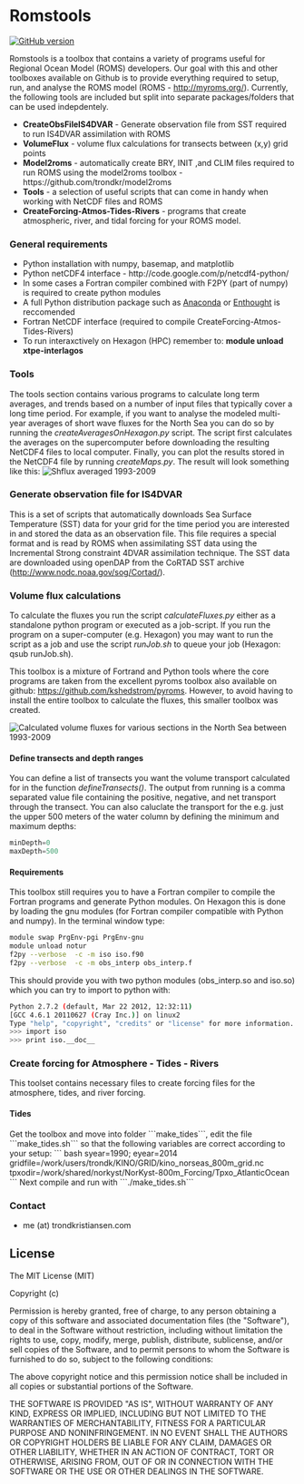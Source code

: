 Romstools
=========
[![GitHub version](https://badge.fury.io/gh/trondkr%2Fromstools.svg)](http://badge.fury.io/gh/trondkr%2Fromstools)

Romstools is a toolbox that contains a variety of programs useful for Regional Ocean Model (ROMS) developers. Our goal with this and other toolboxes available on Github is to provide everything required to setup, run, and analyse the ROMS model (ROMS - http://myroms.org/). Currently, the following tools are included but split into separate packages/folders that can be used indepdentely.

<ul>
<li><strong>CreateObsFileIS4DVAR</strong> - Generate observation file from SST required to run IS4DVAR assimilation with ROMS </li>
<li><strong>VolumeFlux</strong> - volume flux calculations for transects between (x,y) grid points</li>
<li><strong> Model2roms</strong> - automatically create BRY, INIT ,and CLIM files required to run ROMS using the model2roms toolbox - https://github.com/trondkr/model2roms</li>
<li><strong>Tools</strong> - a selection of useful scripts that can come in handy when working with NetCDF files and ROMS </li>
<li><strong>CreateForcing-Atmos-Tides-Rivers</strong> - programs that create atmospheric, river, and tidal forcing for your ROMS model.
</ul>


<h3> General requirements</h3>
<ul>
<li>Python installation with numpy, basemap, and matplotlib</li>
<li>Python netCDF4 interface - http://code.google.com/p/netcdf4-python/</li>
<li>In some cases a Fortran compiler combined with F2PY (part of numpy) is required to create python modules</li>
<li>A full Python distribution package such as <a href="https://store.continuum.io/cshop/anaconda/">Anaconda</a> or
<a href="https://www.enthought.com/">Enthought</a> is reccomended</li>
<li>Fortran NetCDF interface (required to compile CreateForcing-Atmos-Tides-Rivers)</li>
<li> To run interaxctively on Hexagon (HPC) remember to: <b>module unload xtpe-interlagos</b> </li>
</ul>

<h3>Tools</h3>

The tools section contains various programs to calculate long term averages, and trends based on a number of input
files that typically cover a long time period. For example, if you want to analyse the modeled multi-year averages
of short wave fluxes for the North Sea you can do so by running the <em>createAveragesOnHexagon.py</em> script.
The script first calculates the averages on the supercomputer before downloading the resulting NetCDF4 files to
local computer. Finally, you can plot the results stored in the NetCDF4 file by running <em>createMaps.py</em>. The result
will look something like this:
![Shflux averaged 1993-2009](http://www.trondkristiansen.com/wp-content/gallery/romstools/longtermmean_shflux_time_depth_surface.jpg)

<h3> Generate observation file for IS4DVAR </h3>

This is a set of scripts that automatically downloads Sea Surface Temperature (SST) data for your grid for the time period you are interested in and stored the data as an observation file. This file requires a special format and is read by ROMS when assimilating SST data using the Incremental Strong constraint 4DVAR assimilation technique. The SST data are downloaded using openDAP from the CoRTAD SST archive (http://www.nodc.noaa.gov/sog/Cortad/).

<h3> Volume flux calculations </h3>

To calculate the fluxes you run the script <em>calculateFluxes.py</em> either as a standalone python program or executed
as a job-script. If you run the program on a super-computer (e.g. Hexagon) you may want to run the script as a job
and use the script <em>runJob.sh</em> to queue your job (Hexagon: qsub runJob.sh).

This toolbox is a mixture of Fortrand and Python tools where the core programs are taken from the excellent pyroms
toolbox also available on github: https://github.com/kshedstrom/pyroms. However, to avoid having to install the
entire toolbox to calculate the fluxes, this smaller toolbox was created.

![Calculated volume fluxes for various sections in the North Sea between 1993-2009](http://www.trondkristiansen.com/wp-content/gallery/romstools/ns8km_vflux_volumeflux.png)

<h4> Define transects and depth ranges </h4>
You can define a list of transects you want the volume transport calculated for in the function
<em>defineTransects()</em>.  The output from running is a comma separated value file containing the positive,
negative, and net transport through the transect. You can also caluclate the transport for the e.g. just the upper
500 meters of the water column by defining the minimum and maximum depths:

```Python
minDepth=0
maxDepth=500
```

<h4> Requirements </h4>
This toolbox still requires you to have a Fortran compiler to compile the Fortran programs and generate Python modules.
On Hexagon this is done by loading the gnu modules (for Fortran compiler compatible with Python and numpy). In the
terminal window type:

```bash
module swap PrgEnv-pgi PrgEnv-gnu
module unload notur
f2py --verbose  -c -m iso iso.f90
f2py --verbose  -c -m obs_interp obs_interp.f
```
This should provide you with two python modules (obs_interp.so and iso.so) which you can try to import to python with:

```bash
Python 2.7.2 (default, Mar 22 2012, 12:32:11)
[GCC 4.6.1 20110627 (Cray Inc.)] on linux2
Type "help", "copyright", "credits" or "license" for more information.
>>> import iso
>>> print iso.__doc__
```
<h3> Create forcing for Atmosphere - Tides - Rivers </h3>
This toolset contains necessary files to create forcing files for the atmosphere, tides, and river forcing. 

<h4> Tides </h4>
Get the toolbox and move into folder ```make_tides```, edit the file ```make_tides.sh``` so that the following variables are correct according to your setup:
``` bash
syear=1990; eyear=2014
gridfile=/work/users/trondk/KINO/GRID/kino_norseas_800m_grid.nc
tpxodir=/work/shared/norkyst/NorKyst-800m_Forcing/Tpxo_AtlanticOcean
```
Next compile and run with  ```./make_tides.sh``` 

<h3> Contact </h3>

<ul>
<li>me (at) trondkristiansen.com</li>
</ul>


<h2>License</h2>
The MIT License (MIT)

Copyright (c) <year> <copyright holders>

Permission is hereby granted, free of charge, to any person obtaining a copy of this software and associated documentation files (the "Software"), to deal in the Software without restriction, including without limitation the rights to use, copy, modify, merge, publish, distribute, sublicense, and/or sell copies of the Software, and to permit persons to whom the Software is furnished to do so, subject to the following conditions:

The above copyright notice and this permission notice shall be included in all copies or substantial portions of the Software.

THE SOFTWARE IS PROVIDED "AS IS", WITHOUT WARRANTY OF ANY KIND, EXPRESS OR IMPLIED, INCLUDING BUT NOT LIMITED TO THE WARRANTIES OF MERCHANTABILITY, FITNESS FOR A PARTICULAR PURPOSE AND NONINFRINGEMENT. IN NO EVENT SHALL THE AUTHORS OR COPYRIGHT HOLDERS BE LIABLE FOR ANY CLAIM, DAMAGES OR OTHER LIABILITY, WHETHER IN AN ACTION OF CONTRACT, TORT OR OTHERWISE, ARISING FROM, OUT OF OR IN CONNECTION WITH THE SOFTWARE OR THE USE OR OTHER DEALINGS IN THE SOFTWARE.




